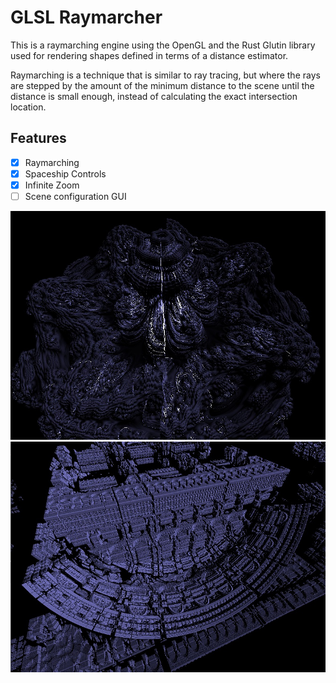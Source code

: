 # GLSL Raymarcher

This is a raymarching engine using the OpenGL and the Rust Glutin library used for rendering shapes defined in terms of a distance estimator.

Raymarching is a technique that is similar to ray tracing, but where the rays are stepped by the amount of the minimum distance to the scene until the distance is small enough, instead of calculating the exact intersection location.

## Features
- [x] Raymarching
- [x] Spaceship Controls
- [x] Infinite Zoom
- [ ] Scene configuration GUI

![Mandelbulb Example](./mandelbulb.jpg)
![Mandelbox Example](./mandelbox.jpg)
